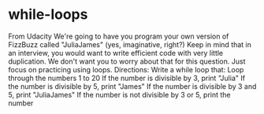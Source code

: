 # while-loops
From Udacity
We're going to have you program your own version of FizzBuzz called "JuliaJames" (yes, imaginative, right?) Keep in mind that in an interview, you would want to write efficient code with very little duplication. We don't want you to worry about that for this question. Just focus on practicing using loops.  Directions: Write a while loop that:  Loop through the numbers 1 to 20 If the number is divisible by 3, print "Julia" If the number is divisible by 5, print "James" If the number is divisible by 3 and 5, print "JuliaJames" If the number is not divisible by 3 or 5, print the number
